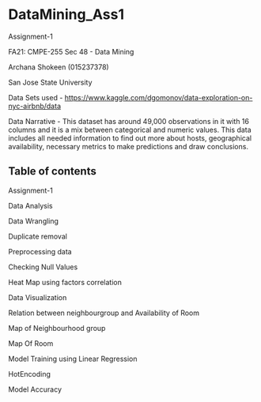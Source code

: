 # DataMining_Ass1

Assignment-1

FA21: CMPE-255 Sec 48 - Data Mining

Archana Shokeen (015237378)

San Jose State University


Data Sets used - https://www.kaggle.com/dgomonov/data-exploration-on-nyc-airbnb/data

Data Narrative - This dataset has around 49,000 observations in it with 16 columns and it is a mix between categorical and numeric values. This data includes all needed information to find out more about hosts, geographical availability, necessary metrics to make predictions and draw conclusions.

## Table of contents
Assignment-1

Data Analysis

Data Wrangling

Duplicate removal

Preprocessing data

Checking Null Values

Heat Map using factors correlation

Data Visualization

Relation between neighbourgroup and Availability of Room

Map of Neighbourhood group

Map Of Room

Model Training using Linear Regression

HotEncoding

Model Accuracy
